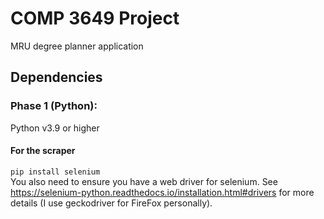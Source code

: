 # COMP 3649 Project
MRU degree planner application

## Dependencies
### Phase 1 (Python):
Python v3.9 or higher  
#### For the scraper  
`pip install selenium`  
You also need to ensure you have a web driver for selenium. See https://selenium-python.readthedocs.io/installation.html#drivers for more details (I use geckodriver for FireFox personally).
